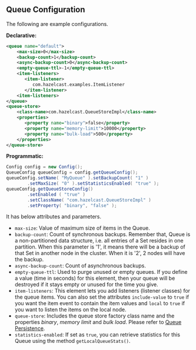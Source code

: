 
## Queue Configuration


The following are example configurations.


**Declarative:**

```xml
<queue name="default">
    <max-size>0</max-size>
    <backup-count>1</backup-count>
    <async-backup-count>0</async-backup-count>
    <empty-queue-ttl>-1</empty-queue-ttl>
    <item-listeners>
       <item-listener>
          com.hazelcast.examples.ItemListener
       </item-listener>
    <item-listeners>
</queue>
<queue-store>
    <class-name>com.hazelcast.QueueStoreImpl</class-name>
    <properties>
       <property name="binary">false</property>
       <property name="memory-limit">10000</property>
       <property name="bulk-load">500</property>
    </properties>
</queue-store>   
```

**Programmatic:**

```java
Config config = new Config();
QueueConfig queueConfig = config.getQueueConfig();
queueConfig.setName( "MyQueue" ).setBackupCount( "1" )
        .setMaxSize( "0" ).setStatisticsEnabled( "true" );
queueConfig.getQueueStoreConfig()
        .setEnabled ( "true" )
        .setClassName( "com.hazelcast.QueueStoreImpl" )
        .setProperty( "binary", "false" );
```

It has below attributes and parameters.

- `max-size`: Value of maximum size of items in the Queue.
- `backup-count`: Count of synchronous backups. Remember that, Queue is a non-partitioned data structure, i.e. all entries of a Set resides in one partition. When this parameter is '1', it means there will be a backup of that Set in another node in the cluster. When it is '2', 2 nodes will have the backup.
- `async-backup-count`: Count of asynchronous backups.
- `empty-queue-ttl`: Used to purge unused or empty queues. If you define a value (time in seconds) for this element, then your queue will be destroyed if it stays empty or unused for the time you give.
- `item-listeners`: This element lets you add listeners (listener classes) for the queue items. You can also set the attributes `include-value` to `true` if you want the item event to contain the item values and `local` to `true` if you want to listen the items on the local node.
- `queue-store`: Includes the queue store factory class name and the properties  *binary*, *memory limit* and *bulk load*. Please refer to [Queue Persistence](#queue-persistence).
- `statistics-enabled`: If set as `true`, you can retrieve statistics for this Queue using the method `getLocalQueueStats()`.

